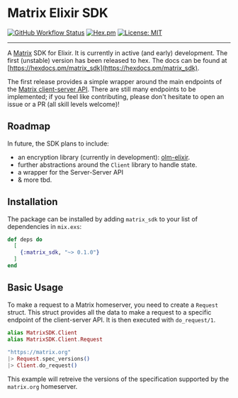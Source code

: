 # Matrix Elixir SDK

[![GitHub Workflow
Status](https://github.com/niklaslong/matrix-elixir-sdk/workflows/Elixir%20CI/badge.svg)](https://github.com/niklaslong/matrix-elixir-sdk/actions?query=workflow%3A%22Elixir+CI%22+branch%3Amaster)
[![Hex.pm](https://img.shields.io/hexpm/v/matrix_sdk)](https://hex.pm/packages/matrix_sdk)
[![License:
MIT](https://img.shields.io/badge/License-MIT-yellow.svg)](https://opensource.org/licenses/MIT)

---

A [Matrix](https://matrix.org/) SDK for Elixir. It is currently in active (and
early) development. The first (unstable) version has been released to hex. The
docs can be found at
[https://hexdocs.pm/matrix_sdk](https://hexdocs.pm/matrix_sdk). 

The first release provides a simple wrapper around the main endpoints of the
[Matrix client-server API](https://matrix.org/docs/spec/client_server/r0.6.1).
There are still many endpoints to be implemented; if you feel like
contributing, please don't hesitate to open an issue or a PR (all skill levels
welcome)!

## Roadmap

In future, the SDK plans to include:
- an encryption library (currently in development):
  [olm-elixir](https://github.com/niklaslong/olm-elixir).
- further abstractions around the `Client` library to handle state.
- a wrapper for the Server-Server API
- & more tbd. 

## Installation

The package can be installed by adding `matrix_sdk` to your list of
dependencies in `mix.exs`:

```elixir
def deps do
  [
    {:matrix_sdk, "~> 0.1.0"}
  ]
end
```

## Basic Usage

To make a request to a Matrix homeserver, you need to create a `Request`
struct. This struct provides all the data to make a request to a specific
endpoint of the client-server API. It is then executed with `do_request/1`. 


```elixir
alias MatrixSDK.Client
alias MatrixSDK.Client.Request
 
"https://matrix.org"
|> Request.spec_versions()
|> Client.do_request()
```

This example will retreive the versions of the specification supported by the `matrix.org` homeserver. 
